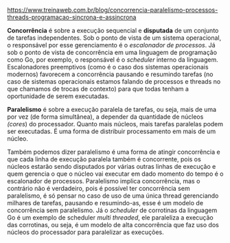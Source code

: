 https://www.treinaweb.com.br/blog/concorrencia-paralelismo-processos-threads-programacao-sincrona-e-assincrona

**Concorrência** é sobre a execução sequencial e **disputada** de um conjunto de tarefas independentes. Sob o ponto de vista de um sistema operacional, o responsável por esse gerenciamento é o _escalonador de processos_. Já sob o ponto de vista de concorrência em uma linguagem de programação como Go, por exemplo, o responsável é o _scheduler_ interno da linguagem. Escalonadores preemptivos (como é o caso dos sistemas operacionais modernos) favorecem a concorrência pausando e resumindo tarefas (no caso de sistemas operacionais estamos falando de processos e threads no que chamamos de trocas de contexto) para que todas tenham a oportunidade de serem executadas.

**Paralelismo** é sobre a execução paralela de tarefas, ou seja, mais de uma por vez (de forma simultânea), a depender da quantidade de núcleos _(cores_) do processador. Quanto mais núcleos, mais tarefas paralelas podem ser executadas. É uma forma de distribuir processamento em mais de um núcleo.

Também podemos dizer paralelismo é uma forma de atingir concorrência e que cada linha de execução paralela também é concorrente, pois os núcleos estarão sendo disputados por várias outras linhas de execução e quem gerencia o que o núcleo vai executar em dado momento do tempo é o escalonador de processos. Paralelismo implica concorrência, mas o contrário não é verdadeiro, pois é possível ter concorrência sem paralelismo, é só pensar no caso de uso de uma única thread gerenciando milhares de tarefas, pausando e resumindo-as, esse é um modelo de concorrência sem paralelismo. Já o _scheduler_ de corrotinas da linguagem Go é um exemplo de scheduler _multi threaded_, ele paraleliza a execução das corrotinas, ou seja, é um modelo de alta concorrência que faz uso dos núcleos do processador para paralelizar as execuções.
